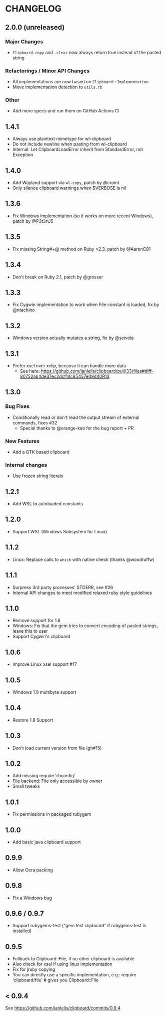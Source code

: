 # CHANGELOG

## 2.0.0 (unreleased)

### Major Changes
* `Clipboard.copy` and `.clear` now always return true instead of the pasted string

### Refactorings / Minor API Changes
* All implementations are now based on `Clipboard::Implementation`
* Move implementation detection to `utils.rb`

### Other
* Add more specs and run them on GitHub Actions CI

## 1.4.1
* Always use plaintext mimetype for wl-clipboard
* Do not include newline when pasting from wl-clipboard
* Internal: Let ClipboardLoadError inherit from StandardError, not Exception

## 1.4.0
* Add Wayland support via `wl-copy`, patch by @cramt
* Only silence clipboard warnings when $VERBOSE is nil

## 1.3.6
* Fix Windows implementation (so it works on more recent Windows), patch by @P3t3rU5

## 1.3.5
* Fix missing String#+@ method on Ruby <2.3, patch by @AaronC81

## 1.3.4
* Don't break on Ruby 2.1, patch by @grosser

## 1.3.3
* Fix Cygwin implementation to work when File constant is loaded, fix by @ntachino

## 1.3.2
* Windows version actually mutates a string, fix by @scivola

## 1.3.1
* Prefer xsel over xclip, because it can handle more data
  * See here: https://github.com/janlelis/clipboard/pull/33/files#diff-80752ab4de37ec2dcf1dc85457e09d40R13

## 1.3.0
### Bug Fixes
* Conditionally read or don't read the output stream of external commands, fixes #32
  * Special thanks to @orange-kao for the bug report + PR

### New Features
* Add a GTK based clipboard

### Internal changes
* Use frozen string literals

## 1.2.1
* Add WSL to autoloaded constants

## 1.2.0
* Support WSL (Windows Subsystem for Linux)

## 1.1.2
* Linux: Replace calls to `which` with native check (thanks @woodruffw)

## 1.1.1
* Surpress 3rd party processes' STDERR, see #26
* Internal API changes to meet modified relaxed ruby style guidelines

## 1.1.0
* Remove support for 1.8
* Windows: Fix that the gem tries to convert encoding of pasted strings, leave this to user
* Support Cygwin's clipboard

## 1.0.6
* Improve Linux xsel support #17

## 1.0.5
* Windows 1.9 multibyte support

## 1.0.4
* Restore 1.8 Support

## 1.0.3
* Don't load current version from file (gh#15)

## 1.0.2
* Add missing require 'rbconfig'
* File backend: File only accessible by owner
* Small tweaks

## 1.0.1
* Fix permissions in packaged rubygem

## 1.0.0
* Add basic java clipboard support

## 0.9.9
* Allow Ocra packing

## 0.9.8
* Fix a Windows bug

## 0.9.6 / 0.9.7
* Support rubygems-test ("gem test clipboard" if rubygems-test is installed)

## 0.9.5
* Fallback to Clipboard::File, if no other clipboard is available
* Also check for xsel if using linux implementation
* Fix for jruby copying
* You can directly use a specific implementation, e.g.: require
  'clipboard/file' # gives you Clipboard::File

## < 0.9.4
See https://github.com/janlelis/clipboard/commits/0.9.4
